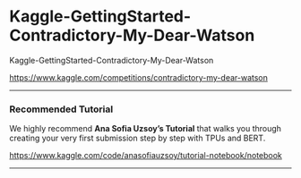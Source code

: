 # Kaggle-GettingStarted-Contradictory-My-Dear-Watson
Kaggle-GettingStarted-Contradictory-My-Dear-Watson

https://www.kaggle.com/competitions/contradictory-my-dear-watson

-----

### Recommended Tutorial
We highly recommend **Ana Sofia Uzsoy’s Tutorial** that walks you through creating your very first submission step by step with TPUs and BERT.

https://www.kaggle.com/code/anasofiauzsoy/tutorial-notebook/notebook


-----

